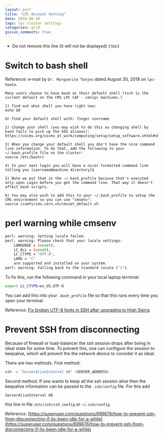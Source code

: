 ```yaml
---
layout: post
title: "LPC Account Setting"
date: 2018-08-30
tags: lpc cluster settings
categories: grid
giscus_comments: true
---
```


- Do not remove this line (it will not be displayed)
  {:toc}

# Switch to bash shell

Reference: e-mail by `Dr. Marguerite Tonjes` dated August 30, 2018 on `lpc-howto`.

```
Many users choose to have bash as their default shell (tsch is the current default on the CMS LPC CAF - cmslpc machines.)

1) find out what shell you have right now:
echo $0

Or find your default shell with: finger username

2) Change your shell (you may wish to do this as changing shell by hand fails to pick up the EOS aliases):
https://uscms.org/uscms_at_work/computing/setup/setup_software.shtml#shell

3) When you change your default shell you don't have the nice command line information. To do that, add the following to your ~/.bash_profile file on the cluster:
source /etc/bashrc

4) In your next login you will have a nicer formatted command line telling you [username@machine directory]$

5) Note we put that in the ~/.bash_profile because that's executed only upon Login before you get the command line. That way it doesn't affect bash scripts.

6) You may also wish to add this to your ~/.bash_profile to setup the CMS environment so you can use "cmsenv":
source /cvmfs/cms.cern.ch/cmsset_default.sh
```

# perl warning while cmsenv

```bash
perl: warning: Setting locale failed.
perl: warning: Please check that your locale settings:
    LANGUAGE = (unset),
    LC_ALL = (unset),
    LC_CTYPE = "UTF-8",
    LANG = "C"
    are supported and installed on your system.
perl: warning: Falling back to the standard locale ("C").
```

To fix this, run the following command in your local laptop terminal:

```bash
export LC_CTYPE=en_US.UTF-8
```

You can add this into your `.bash_profile` file so that this runs every time you open your terminal.

Reference: [Fix broken UTF-8 fonts in SSH after upgrading to High Sierra](https://medium.com/@ejoebstl/fix-broken-utf-8-fonts-in-ssh-after-upgrading-to-high-sierra-931a7c828f2)

# Prevent SSH from disconnecting

Because of firewall or load-balancer the ssh session drops after being in ideal state for some time. To prevent this, one can configure the session to keepalive, which will prevent the the network device to consider it as ideal.

There are two methods. First method:

```bash
ssh -o "ServerAliveInterval 60" <SERVER_ADDRESS>
```

Second method: If one wants to keep all the ssh session alive then the keepalive information can be passed to the `.ssh/config` file. For this add

```bash
ServerAliveInterval 60
```

this line in file `/etc/ssh/ssh_config` or `~/.ssh/config`.

Reference: [https://superuser.com/questions/699676/how-to-prevent-ssh-from-disconnecting-if-its-been-idle-for-a-while](https://superuser.com/questions/699676/how-to-prevent-ssh-from-disconnecting-if-its-been-idle-for-a-while)
